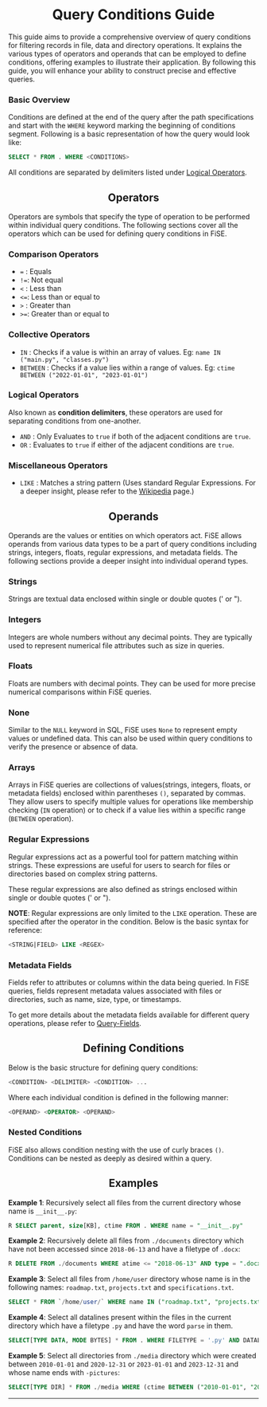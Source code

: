 <h1 align=center>Query Conditions Guide</h1>

This guide aims to provide a comprehensive overview of query conditions for filtering records in file, data and directory operations. It explains the various types of operators and operands that can be employed to define conditions, offering examples to illustrate their application. By following this guide, you will enhance your ability to construct precise and effective queries.

### Basic Overview

Conditions are defined at the end of the query after the path specifications and start with the `WHERE` keyword marking the beginning of conditions segment. Following is a basic representation of how the query would look like:

```SQL
SELECT * FROM . WHERE <CONDITIONS>
```

All conditions are separated by delimiters listed under [Logical Operators](#logical-operators).

<h2 align=center>Operators</h2>

Operators are symbols that specify the type of operation to be performed within individual query conditions. The following sections cover all the operators which can be used for defining query conditions in FiSE.

### Comparison Operators

- `=` : Equals
- `!=`: Not equal
- `<` : Less than
- `<=`: Less than or equal to
- `>` : Greater than
- `>=`: Greater than or equal to

### Collective Operators

- `IN` : Checks if a value is within an array of values. Eg: `name IN ("main.py", "classes.py")`
- `BETWEEN` : Checks if a value lies within a range of values. Eg: `ctime BETWEEN ("2022-01-01", "2023-01-01")`

### Logical Operators

Also known as **condition delimiters**, these operators are used for separating conditions from one-another.

- `AND` : Only Evaluates to `true` if both of the adjacent conditions are `true`.
- `OR` : Evaluates to `true` if either of the adjacent conditions are `true`.

### Miscellaneous Operators

- `LIKE` : Matches a string pattern (Uses standard Regular Expressions. For a deeper insight, please refer to the [Wikipedia](https://en.wikipedia.org/wiki/Regular_expression) page.)

<h2 align=center>Operands</h2>

Operands are the values or entities on which operators act. FiSE allows operands from various data types to be a part of query conditions including strings, integers, floats, regular expressions, and metadata fields. The following sections provide a deeper insight into individual operand types.

### Strings

Strings are textual data enclosed within single or double quotes (' or ").

### Integers

Integers are whole numbers without any decimal points. They are typically used to represent numerical file attributes such as size in queries.

### Floats

Floats are numbers with decimal points. They can be used for more precise numerical comparisons within FiSE queries.


### None

Similar to the `NULL` keyword in SQL, FiSE uses `None` to represent empty values or undefined data. This can also be used within query conditions to verify the presence or absence of data.

### Arrays

Arrays in FiSE queries are collections of values(strings, integers, floats, or metadata fields) enclosed within parentheses `()`, separated by commas. They allow users to specify multiple values for operations like membership checking (`IN` operation) or to check if a value lies within a specific range (`BETWEEN` operation).

### Regular Expressions

Regular expressions act as a powerful tool for pattern matching within strings. These expressions are useful for users to search for files or directories based on complex string patterns.

These regular expressions are also defined as strings enclosed within single or double quotes (' or ").

**NOTE**: Regular expressions are only limited to the `LIKE` operation. These are specified after the operator in the condition. Below is the basic syntax for reference:

```SQL
<STRING|FIELD> LIKE <REGEX>
```

### Metadata Fields

Fields refer to attributes or columns within the data being queried. In FiSE queries, fields represent metadata values associated with files or directories, such as name, size, type, or timestamps.

To get more details about the metadata fields available for different query operations, please refer to [Query-Fields](./query-fields.md).

<h2 align=center>Defining Conditions</h2>

Below is the basic structure for defining query conditions:

```SQL
<CONDITION> <DELIMITER> <CONDITION> ...
```

Where each individual condition is defined in the following manner:

```SQL
<OPERAND> <OPERATOR> <OPERAND>
```

### Nested Conditions

FiSE also allows condition nesting with the use of curly braces `()`. Conditions can be nested as deeply as desired within a query.

<h2 align=center>Examples</h2>

**Example 1**: Recursively select all files from the current directory whose name is `__init__.py`:

```SQL
R SELECT parent, size[KB], ctime FROM . WHERE name = "__init__.py"
```

**Example 2**: Recursively delete all files from `./documents` directory which have not been accessed since `2018-06-13` and have a filetype of `.docx`:

```SQL
R DELETE FROM ./documents WHERE atime <= "2018-06-13" AND type = ".docx"
```

**Example 3**: Select all files from `/home/user` directory whose name is in the following names: `roadmap.txt`, `projects.txt` and `specifications.txt`.

```SQL
SELECT * FROM `/home/user/` WHERE name IN ("roadmap.txt", "projects.txt", "specifications.txt")
```

**Example 4**: Select all datalines present within the files in the current directory which have a filetype `.py` and have the word `parse` in them.

```SQL
SELECT[TYPE DATA, MODE BYTES] * FROM . WHERE FILETYPE = '.py' AND DATALINE like ".*parse.*"
```

**Example 5**: Select all directories from `./media` directory which were created between `2010-01-01` and `2020-12-31` or `2023-01-01` and `2023-12-31` and whose name ends with `-pictures`:

```SQL
SELECT[TYPE DIR] * FROM ./media WHERE (ctime BETWEEN ("2010-01-01", "2020-12-31") or ctime BETWEEN ("2023-01-01", "2023-12-31")) AND NAME LIKE '.*-pictures$'
```

---
